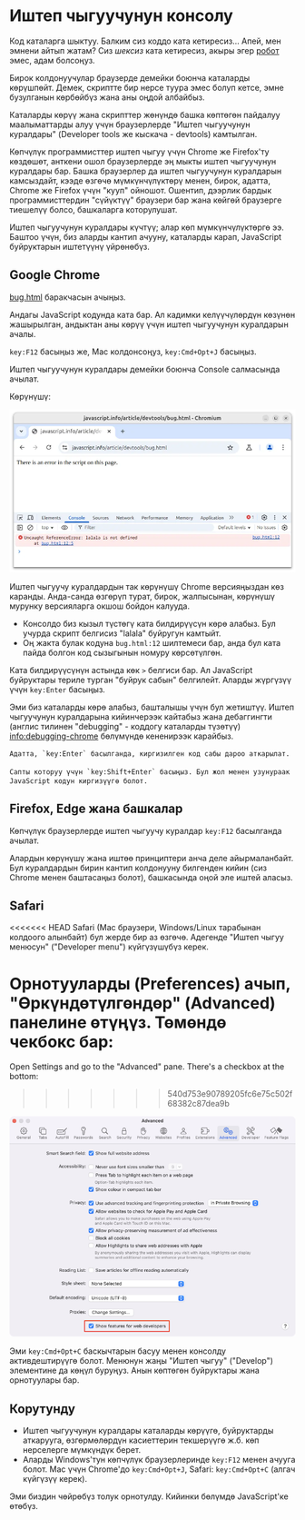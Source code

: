 # Иштеп чыгуучунун консолу

Код каталарга шыктуу. Балким сиз коддо ката кетиресиз... Апей, мен эмнени айтып жатам? Сиз *шексиз* ката кетиресиз, акыры эгер [робот](https://en.wikipedia.org/wiki/Bender_(Futurama)) эмес, адам болсоңуз.

Бирок колдонуучулар браузерде демейки боюнча каталарды көрүшпөйт. Демек, скриптте бир нерсе туура эмес болуп кетсе, эмне бузулганын көрбөйбүз жана аны оңдой албайбыз.

Каталарды көрүү жана скрипттер жөнүндө башка көптөгөн пайдалуу маалыматтарды алуу үчүн браузерлерде "Иштеп чыгуучунун куралдары" (Developer tools же кыскача - devtools) камтылган.

Көпчүлүк программисттер иштеп чыгуу үчүн Chrome же Firefox'ту көздөшөт, анткени ошол браузерлерде эң мыкты иштеп чыгуучунун куралдары бар. Башка браузерлер да иштеп чыгуучунун куралдарын камсыздайт, кээде өзгөчө мүмкүнчүлүктөрү менен, бирок, адатта, Chrome же Firefox үчүн "кууп" ойношот. Ошентип, дээрлик бардык программисттердин "сүйүктүү" браузери бар жана көйгөй браузерге тиешелүү болсо, башкаларга которулушат.

Иштеп чыгуучунун куралдары күчтүү; алар көп мүмкүнчүлүктөргө ээ. Баштоо үчүн, биз аларды кантип ачууну, каталарды карап, JavaScript буйруктарын иштетүүнү үйрөнөбүз.

## Google Chrome

[bug.html](bug.html) баракчасын ачыңыз.

Андагы JavaScript кодунда ката бар. Ал кадимки келүүчүлөрдүн көзүнөн жашырылган, андыктан аны көрүү үчүн иштеп чыгуучунун куралдарын ачалы.

`key:F12` басыңыз же, Mac колдонсоңуз, `key:Cmd+Opt+J` басыңыз.

Иштеп чыгуучунун куралдары демейки боюнча Console салмасында ачылат.

Көрүнүшү:

![chrome](chrome.webp)

Иштеп чыгуучу куралдардын так көрүнүшү Chrome версияңыздан көз каранды. Анда-санда өзгөрүп турат, бирок, жалпысынан, көрүнүшү мурунку версияларга окшош бойдон калууда.

- Консолдо биз кызыл түстөгү ката билдирүүсүн көрө алабыз. Бул учурда скрипт белгисиз "lalala" буйругун камтыйт.
- Оң жакта булак кодуна `bug.html:12` шилтемеси бар, анда бул ката пайда болгон код сызыгынын номуру көрсөтүлгөн.

Ката билдирүүсүнүн астында көк `>` белгиси бар. Ал JavaScript буйруктары териле турган "буйрук сабын" белгилейт. Аларды жүргүзүү үчүн `key:Enter` басыңыз.

Эми биз каталарды көрө алабыз, башталышы үчүн бул жетиштүү. Иштеп чыгуучунун куралдарына кийинчерээк кайтабыз жана дебаггингти (англис тилинен "debugging" - коддогу каталарды түзөтүү) <info:debugging-chrome> бөлүмүндө кененирээк карайбыз.

```smart header="Multi-line input"
Адатта, `key:Enter` басылганда, киргизилген код сабы дароо аткарылат.

Сапты которуу үчүн `key:Shift+Enter` басыңыз. Бул жол менен узунураак JavaScript кодун киргизүүгө болот.
```

## Firefox, Edge жана башкалар

Көпчүлүк браузерлерде иштеп чыгуучу куралдар `key:F12` басылганда ачылат.

Алардын көрүнүшү жана иштөө принциптери анча деле айырмаланбайт. Бул куралдардын бирин кантип колдонууну билгенден кийин (сиз Chrome менен баштасаңыз болот), башкасында оңой эле иштей аласыз.

## Safari


<<<<<<< HEAD
Safari (Mac браузери, Windows/Linux тарабынан колдоого алынбайт) бул жерде бир аз өзгөчө. Адегенде "Иштеп чыгуу менюсун" ("Developer menu") күйгүзүшүбүз керек.

Орнотууларды (Preferences) ачып, "Өркүндөтүлгөндөр" (Advanced) панелине өтүңүз. Төмөндө чекбокс бар:
=======
Open Settings and go to the "Advanced" pane. There's a checkbox at the bottom:
>>>>>>> 540d753e90789205fc6e75c502f68382c87dea9b

![safari](safari.png)

Эми `key:Cmd+Opt+C` баскычтарын басуу менен консолду активдештирүүгө болот. Менюнун жаңы "Иштеп чыгуу" ("Develop") элементине да көңүл буруңуз. Анын көптөгөн буйруктары жана орнотуулары бар.

## Корутунду

- Иштеп чыгуучунун куралдары каталарды көрүүгө, буйруктарды аткарууга, өзгөрмөлөрдүн касиеттерин текшерүүгө ж.б. көп нерселерге мүмкүндүк берет.
- Аларды Windows'тун көпчүлүк браузерлеринде `key:F12` менен ачууга болот. Mac үчүн Chrome'до `key:Cmd+Opt+J`, Safari: `key:Cmd+Opt+C` (алгач күйгүзүү керек).

Эми биздин чөйрөбүз толук орнотулду. Кийинки бөлүмдө JavaScript'ке өтөбүз.
